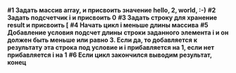 **#1 Задать массив array, и присвоить значение hello, 2, world, :-)**
**#2 Задать подсчетчик i и присвоить 0**
**#3 Задать строку для хранение result и присвоить [**
**#4 Начать цикл i меньше длины массива**
**#5 Добавление условия подсчет длины строки заданного элемента i и он должен быть меньше или равно 3. Если да, то добавляется к результату эта строка под условие и i прибавляется на 1, если нет прибавляется i на 1**
**#6 Если цикл закончился выводим результат, конец**
